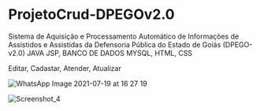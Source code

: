 # ProjetoCrud-DPEGOv2.0

Sistema de Aquisição e Processamento Automático  de Informações de Assistidos e Assistidas da  Defensoria Pública do Estado de Goiás  (DPEGO-v2.0) 
JAVA JSP, BANCO DE DADOS MYSQL, HTML, CSS

Editar, Cadastar, Atender, Atualizar

![WhatsApp Image 2021-07-19 at 16 27 19](https://user-images.githubusercontent.com/69375587/126216023-4a624d9f-c0bd-43ff-8dd3-efac2c9257ee.jpeg)

![Screenshot_4](https://user-images.githubusercontent.com/69375587/126216299-6fe4fc59-edf1-4857-af2c-683df1eb24a7.png)
